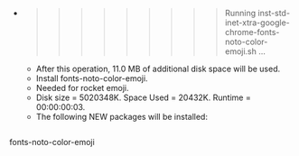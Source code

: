 * >>>>>>>>> Running inst-std-inet-xtra-google-chrome-fonts-noto-color-emoji.sh ...
  * After this operation, 11.0 MB of additional disk space will be used.
  * Install fonts-noto-color-emoji.
  * Needed for rocket emoji.
  * Disk size = 5020348K. Space Used = 20432K. Runtime = 00:00:00:03.
  * The following NEW packages will be installed:
  ```bash
fonts-noto-color-emoji
  ```
